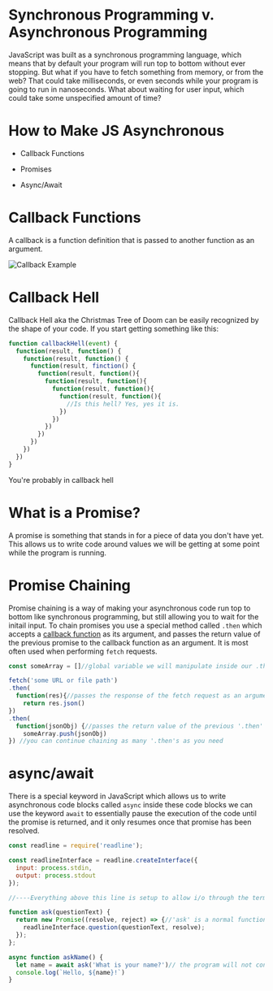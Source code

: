 # Synchronous Programming v. Asynchronous Programming
JavaScript was built as a synchronous programming language, which means that by default your program will run top to bottom without ever stopping. But what if you have to fetch something from memory, or from the web? That could take milliseconds, or even seconds while your program is going to run in nanoseconds. What about waiting for user input, which could take some unspecified amount of time?

# How to Make JS Asynchronous

* Callback Functions

* Promises

* Async/Await

# Callback Functions

A callback is a function definition that is passed to another function as an argument.

![Callback Example](/images/callback-example.png)

# Callback Hell

Callback Hell aka the Christmas Tree of Doom can be easily recognized by the shape of your code. If you start getting something like this:
```javascript
function callbackHell(event) {
  function(result, function() {
    function(result, function() {
      function(result, finction() {
        function(result, function(){
          function(result, function(){
            function(result, function(){
              function(result, function(){
                //Is this hell? Yes, yes it is.
              })
            })
          })
        })
      })
    })
  })
}
```
You're probably in callback hell


# What is a Promise?

A promise is something that stands in for a piece of data you don't have yet. This allows us to write code around values we will be getting at some point while the program is running.

# Promise Chaining

Promise chaining is a way of making your asynchronous code run top to bottom like synchronous programming, but still allowing you to wait for the initail input. To chain promises you use a special method called `.then` which accepts a [callback function](../references/callbacks.md) as its argument, and passes the return value of the previous promise to the callback function as an argument. It is most often used when performing `fetch` requests.

```javascript
const someArray = []//global variable we will manipulate inside our .then

fetch('some URL or file path')
.then(
  function(res){//passes the response of the fetch request as an argument
    return res.json()
})
.then(
  function(jsonObj) {//passes the return value of the previous '.then' as an argument
    someArray.push(jsonObj)
}) //you can continue chaining as many '.then's as you need
```

# async/await

There is a special keyword in JavaScript which allows us to write asynchronous code blocks called `async` inside these code blocks we can use the keyword `await` to essentially pause the execution of the code until the promise is returned, and it only resumes once that promise has been resolved.

```javascript
const readline = require('readline');

const readlineInterface = readline.createInterface({
  input: process.stdin,
  output: process.stdout
});

//----Everything above this line is setup to allow i/o through the terminal--------------------------------------------------------

function ask(questionText) {
  return new Promise((resolve, reject) => {//'ask' is a normal function that returns a promise
    readlineInterface.question(questionText, resolve);
  });
};

async function askName() {
  let name = await ask('What is your name?')// the program will not continue until this promise has been resolved
  console.log(`Hello, ${name}!`)
}
```